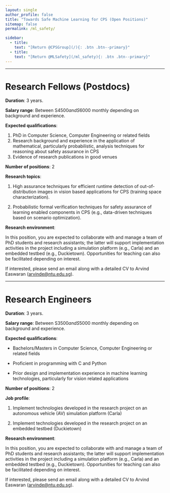 ```yaml
---
layout: single
author_profile: false
title: "Towards Safe Machine Learning for CPS (Open Positions)"
sitemap: false
permalink: /ml_safety/

sidebar:
  - title:
    text: "[Return @CPSGroup](/){: .btn .btn--primary}"
  - title:
    text: "[Return @MLSafety](/ml_safety){: .btn .btn--primary}"
---
```


******

# Research Fellows (Postdocs)

__Duration__: 3 years.

__Salary range__: Between S$4500 and S$6000 monthly depending on background and experience.

__Expected qualifications__:

  <ol>
    <li>PhD in Computer Science, Computer Engineering or related fields</li>
    <li> Research background and experience in the application of mathematical, particularly probabilistic, analysis techniques for reasoning about safety assurance in CPS</li>
    <li>Evidence of research publications in good venues</li>
  </ol>

__Number of positions__: 2

__Research topics__:

1. High assurance techniques for efficient runtime detection of out-of-distribution images in vision based applications for CPS (training space characterization).

2. Probabilistic formal verification techniques for safety assurance of learning enabled components in CPS (e.g., data-driven techniques based on scenario optimization).

__Research environment__:

In this position, you are expected to collaborate with and manage a team of PhD students and research assistants; the latter will support implementation activities in the project including a simulation platform (e.g., Carla) and an embedded testbed (e.g., Duckietown). Opportunities for teaching can also be facilitated depending on interest.

If interested, please send an email along with a detailed CV to Arvind Easwaran (arvinde@ntu.edu.sg).

******

# Research Engineers

__Duration__: 3 years.

__Salary range__: Between S$3500 and S$5000 monthly depending on background and experience.

__Expected qualifications__:

- Bachelors/Masters in Computer Science, Computer Engineering or related fields

- Proficient in programming with C and Python

- Prior design and implementation experience in machine learning technologies, particularly for vision related applications

__Number of positions__: 2

__Job profile__:

1. Implement technologies developed in the research project on an autonomous vehicle (AV) simulation platform (Carla)

2. Implement technologies developed in the research project on an embedded testbed (Duckietown)

__Research environment__:

In this position, you are expected to collaborate with and manage a team of PhD students and research assistants; the latter will support implementation activities in the project including a simulation platform (e.g., Carla) and an embedded testbed (e.g., Duckietown). Opportunities for teaching can also be facilitated depending on interest.

If interested, please send an email along with a detailed CV to Arvind Easwaran (arvinde@ntu.edu.sg).

